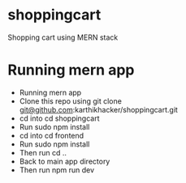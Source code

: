 # shoppingcart

Shopping cart using MERN stack
# Running mern app
* Running mern app 
* Clone this repo using git clone git@github.com:karthikhacker/shoppingcart.git 
* cd into cd shoppingcart
* Run sudo npm install
* cd into cd frontend
* Run sudo npm install
* Then run cd ..
* Back to main app directory
* Then run npm run dev
